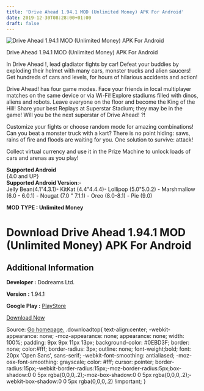 ```yaml
---
title: 'Drive Ahead 1.94.1 MOD (Unlimited Money) APK For Android'
date: 2019-12-30T08:28:00+01:00
draft: false
---
```


![Drive Ahead 1.94.1 MOD (Unlimited Money) APK For Android](https://i1.wp.com/apkhome.net/wp-content/uploads/2019/11/Drive-Ahead.png "Drive Ahead 1.94.1 MOD (Unlimited Money) APK For Android")

  

Drive Ahead 1.94.1 MOD (Unlimited Money) APK For Android

In Drive Ahead !, lead gladiator fights by car! Defeat your buddies by exploding their helmet with many cars, monster trucks and alien saucers! Get hundreds of cars and levels, for hours of hilarious accidents and action!

Drive Ahead! has four game modes. Face your friends in local multiplayer matches on the same device or via Wi-Fi! Explore stadiums filled with dinos, aliens and robots. Leave everyone on the floor and become the King of the Hill! Share your best Replays at Superstar Stadium; they may be in the game! Will you be the next superstar of Drive Ahead! ?!

Customize your fights or choose random mode for amazing combinations! Can you beat a monster truck with a kart? There is no point hiding: saws, rains of fire and floods are waiting for you. One solution to survive: attack!

Collect virtual currency and use it in the Prize Machine to unlock loads of cars and arenas as you play!

**Supported Android**  
{4.0 and UP}  
**Supported Android Version**:-  
Jelly Bean(4.1"4.3.1)- KitKat (4.4"4.4.4)- Lollipop (5.0"5.0.2) - Marshmallow (6.0 - 6.0.1) - Nougat (7.0 " 7.1.1) - Oreo (8.0-8.1) - Pie (9.0)

**MOD TYPE : Unlimited Money**

Download Drive Ahead 1.94.1 MOD (Unlimited Money) APK For Android
=================================================================

Additional Information
----------------------

**Developer :** Dodreams Ltd.

**Version :** 1.94.1

**Google Play :** [PlayStore](https://play.google.com/store/apps/details?id=com.dodreams.driveahead)

  

[Download Now](https://store4app.co/post/drive-ahead-1-94-1-mod-unlimited-money-apk-for-android_1574002369)

  
Source: [Go homepage.](https://store4app.co/post/drive-ahead-1-94-1-mod-unlimited-money-apk-for-android_1574002369) .downloadtop{ text-align:center; -webkit-appearance: none; -moz-appearance: none; appearance: none; width: 100%; padding: 9px 9px 11px 13px; background-color: #0EBD3F; border: none; color:#fff; border-radius: 3px; outline: none; font-weight;bold; font: 20px 'Open Sans', sans-serif; -webkit-font-smoothing: antialiased; -moz-osx-font-smoothing: grayscale; color: #fff; cursor: pointer; border-radius:15px;-webkit-border-radius:15px;-moz-border-radius:5px;box-shadow:0 0 5px rgba(0,0,0,.2);-moz-box-shadow:0 0 5px rgba(0,0,0,.2);-webkit-box-shadow:0 0 5px rgba(0,0,0,.2) !important; }